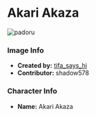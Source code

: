 # Akari Akaza

![padoru](https://raw.githubusercontent.com/shadow578/Padoru-Padoru/master/Padoru/Padoru/yuru-yuri-akari-akaza.png "Akari Akaza")

### Image Info
* **Created by:**    [tifa_says_hi](https://twitter.com/Tifa_says_Hi/status/1074088401958187008)
* **Contributor:**   shadow578

### Character Info
* **Name:**   Akari Akaza

